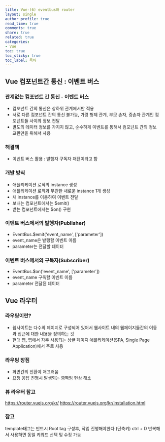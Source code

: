 ```yaml
---
title: Vue-(6) eventbus와 router
layout: single
author_profile: true
read_time: true
comments: true
share: true
related: true
categories:
- Vue
toc: true
toc_sticky: true
toc_label: 목차
---
```



## Vue 컴포넌트간 통신 : 이벤트 버스

### 관계없는 컴포넌트 간 통신 - 이벤트 버스
- 컴포넌트 간의 통신은 상하위 관계에서만 적용
- 서로 다른 컴포넌트 간의 통신 불가능, 가령 형제 관계, 부모 손자, 증손자 관계인 컴포넌트들 사이의 정보 전달
- 별도의 데이터 정보를 가지지 않고, 순수하게 이벤트를 통해서 컴포넌트 간의 정보 교환만을 위해서 사용

### 해결책
- 이벤트 버스 활용 : 발행자 구독자 패턴이라고 함

### 개발 방식 
- 애플리케이션 로직의 instance 생성
- 애플리케이션 로직과 무관한 새로운 instance 1개 생성
- 새 instance를 이용하여 이벤트 전달
- 보내는 컴포넌트에서는 $emit()
- 받는 컴포넌트에서는 $on() 구현

### 이벤트 버스에서의 발행자(Publisher)
- EventBus.$emit('event_name', ['parameter']) 
- event_name은 발행할 이벤트 이름
- parameter는 전달할 데이터 

### 이벤트 버스에서의 구독자(Subscriber)
- EventBus.$on('event_name', ['parameter'])
- event_name 구독할 이벤트 이름
- parameter 전달된 데이터

## Vue 라우터

### 라우팅이란? 
- 웹사이트는 다수의 페이지로 구성되어 있어서 웹사이트 내의 웹페이지들간의 이동과 접근에 대한 내용을 정의하는 것
- 현대 웹, 앱에서 자주 사용되는 싱글 페이지 애플리케이션(SPA, Single Page Application)에서 주로 사용

### 라우팅 장점
- 화면간의 전환이 매끄러움
- 요청 응답 진행시 발생되는 깜빡임 현상 해소 

### 뷰 라우터 참고
https://router.vuejs.org/kr/
https://router.vuejs.org/kr/installation.html


### 참고
template태그는 반드시 Root tag 구성후, 작업 진행해야한다
(단축키) ctrl + D 반복해서 사용하면 동일 키워드 선택 및 수정 가능